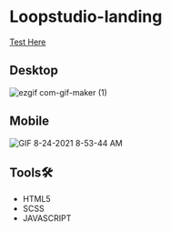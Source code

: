 # Loopstudio-landing
 [Test Here](https://zen-villani-d474a6.netlify.app/)
## Desktop
  ![ezgif com-gif-maker (1)](https://user-images.githubusercontent.com/50673887/130646520-1e8e7431-d6a0-4aa6-a4ad-852e5916c4f7.gif)
 ## Mobile
  ![GIF 8-24-2021 8-53-44 AM](https://user-images.githubusercontent.com/50673887/130649515-90108561-42ac-430c-9d6b-5fd3be0c0e25.gif)
 ## Tools🛠
  
 <ul>
  <li>HTML5</li>
  <li>SCSS</li>
  <li>JAVASCRIPT</li>
</ul>

